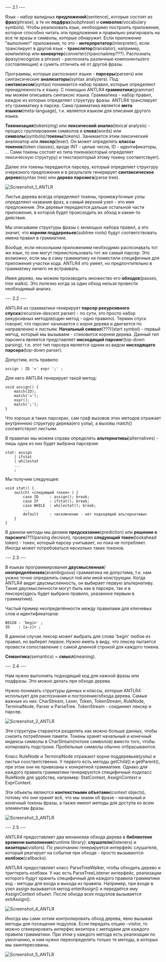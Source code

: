 
--- 2.1 ---

Язык - набор валидных **предложений**(sentence), которые состоят из **фраз**(phrase), а те их **подфраз**(subphrase) и **символов**(vocabulary symbols). Чтобы реализовать язык, необходимо построить приложение, которое способно читать эти предложения и правильно реагировать на все те вразы и символы, которые обнаружит. Если приложение "выполняет" приложения, то это - **интерпретатор**(interpreter), если транслирует в другой язык - **транслятор**(translator); например, компилятор или **конвертер**(converter)(транспайлер???). Распознать фразу(recognize a phrase) - распознать различные компоненты(его состовляющие) и суметь отличить её от другой фразы.

Программы, которые распознают языки - **парсеры**(parsers) или синтаксические **анализаторы**(syntax analyzers). Под **синтаксисом**(syntax) понимается набор правил, которые определяют пренадлежность к языку. С помощью ANTLR4 **грамматики**(grammar) мы можем описывать синтаксис языка. Грамматика - набор правил, каждое из которых определяет структуру фразы. ANTLR4 транслирует эту грамматику в парсер. Сама грамматика является **мета языком**(meta-language), т.к. является языком для описания другого языка.

**Токенизация**(tokenizing) или **лексический анализ**(lexical analysis) - процесс группирования символов в **слова**(words) или **символы**(symbols)/**токены**(tokens). Занимается этим лексический анализатор или **лексер**(lexer). Он может определять **классы токенов**(token classes), вроде INT - целые чесла, ID - идентификаторы, ... Сами токены состоят из типа токена(который определяет лексическую структуру) и текста(который этому токену соответствует).

Далее эти токены передаются парсеру, который определяет структуру очерезного предложения и в результате генерирует **синтаксическое дерево**(syntax tree) или **дерево парсинга**(parse tree).

![Screenshot_1_ANTLR](https://github.com/EvgenyPrudilov/ANTLR4-notes/assets/123429404/ed31d45b-5e67-4112-996c-66703b391fa1)

Листья дерева всегда определяют токены, промежуточные узлы определяют названия фраз, а самый верхний узел - это имя предложения. Эти деревья передаются дальше остальной части приложения, в которой будет происходить их обход и какие-то действия. 

Мы описываем структуры фразы с момощью набора правил, а это значит, что **корням поддеревьев**(subtree roots) будут соответствовать имена правил в грамматике.

Вообще, если нескольким приложениям необходимо распознавать тот же язык, то они могут переиспользовать тот же самый парсер. Это возможно, если мы в саму грамматику не поместили специфичные для приложения участки кода. ANTLR4 это умеет, но предпочтительно в грамматику ничего не встраивать.

Имея дерево, мы можем производить множество его **обходов**(passes, tree walks). Это полезно когда за один обход нельзя провести необходимый анализ.

--- 2.2 ---

ANTLR4 из грамматики генерирует **парсер рекурсивного спуска**(recursive-descent parser) - по сути, это просто набор рекурсивных методов(один метод - одно правило). Термин спуск говорит, что парсинг начинается с корня дерева и двигается по направлению к листьям. **Начальный символ**(???)(start symbol) - первый метод, который мы вызываем - становится корнем дерева. Данный тип парсинга является представляет **нисходящий парсинг**(top-down parsing), т.е. этот тип парсера является одним из видом **нисходящего парсера**(top-down parser).

Допустим, есть правило:
```
assign : ID '=' expr ';' ;
```
Для него ANTLR4 генерирует такой метод:
```
void assign() {
    match(ID);
    match('=');
    expr();
    match(';');
}
```
Что хорошо в таких парсерах, сам граф вызовов этих методов отражает внутреннюю структуру дерева(его узлы), а вызовы match() соответствуют листьям.

В правилах мы можем справа определять **альтернативы**(alternatives) - лишь одна из них будет выбрана парсером:
```
stat: assign
    | ifstat
    | whilestat
    ...
    ;
```
Мы получим следующее:
```
void stat() {
    switch( <следующий токен> ) {
        case ID     : assign(); break;
        case IF     : ifstat(); break;
        case WHILE  : whilestat(); break;
        ...
        default     : <исключение - нет подходящей альтернативы>
    }
}
```
В данном методы мы делаем **предсказание**(prediction) или **решение о парсинге**(??)(parsing decision), проверяя **следующий токен**(lookahead token) - токен, который парсер учитывает, но пока не потребляет. Иногда может потребоваться несколько таких токенов.

--- 2.3 ---

В языках программирования **двусмысленная**/**неопределённаяа**(anambiguous) грамматика не допустима, т.к. нам унжно точно определить смысл той или иной конструкции. Когда ANTLR4 видит двусмысленность, он выбирает первую альтернативу. Такие двусмысленности могут быть как в парсере, так и в лексере(здесь будет выбрано правило, указанное первым в грамматике).

Частый пример неопределённости между правилами для ключевых слов и идентификаторов:
```
BEGIN : 'begin' ;
ID    : [a-z]+ ;
```
В данном случае лексер может выбрать для слова 'begin' любое из правил, но выберет первое. Нужно иметь в виду, что лексер пытается провести сопоставление с самой длинной строкой для каждого токена.

**Семантика**(semantics) = **смысл**(meaning). 

--- 2.4 ---

Нам нужно выполнять подходящий код для кажной фразы или подфразы. Это можно делать при обходе дерева. 

Нужно понимать структуры данных и классы, которые ANTLR4 использует для распознания и построение/обхода дерева. Самые важные из них: CharStream, Lexer, Token, TokenStream, RuleNode, TerminalNode, Parser и ParseTree. TokenStream - соединяет лексер и парсер.

![Screenshot_2_ANTLR](https://github.com/EvgenyPrudilov/ANTLR4-notes/assets/123429404/d5ded7ce-bec3-4fff-82e6-8ff06f277bc3)

Эти структуры стараются разделять как можно больше данных, чтобы снизить потребление памяти. Токены хранят начальный и конечный индексы символы в CharStream(потоке символов) вместо того, чтобы копировать подстроки. Пробельные символы обычно отбрасываются. 

Класс RuleNode и TerminalNode отражают корни поддеревьев(узлы) и листья соостветственно. У первого есть методы getChild() и getParent(), при этом они не привязаны к конкретной грамматике. Однако для каждого правила грамматики генерируются специфичный подкласс RuleNode для удобства, например: StatContext, AssignContext и ExprContext. 

Эти объекты являются **контекстными объетами**(context objects), потому что они хранят всё, что мы знаем об фразе - начальный и конечный токены фразы, а также имеют методы для доступа ко всем элементам фразы.

![Screenshot_3_ANTLR](https://github.com/EvgenyPrudilov/ANTLR4-notes/assets/123429404/945f72c7-3154-4fef-955a-d58ffa5fb6bb)

--- 2.5 ---

ANTLR4 предоставляет два механизма обхода дерева в **библиотеке времени выполнения**(runtime library): **слушатели**(listeners) и **визиторы**(visitors). По умолчанию генерируется интерфейс слушателя, который реагирует на события при обходе - просто вызываются **колбэки**(callbacks).

ANTLR4 предоставляет класс ParseTreeWalker, чтобы обходить дерево и триггерить колбэки. У нас есть ParseTreeListener интерфейс, реализации которого будут хранить специфичный для каждого правила грамматики код - методы для входа и выхода из правила. Например, при входе в узел assign вызывается метод enterAssign() и передаётся ему AssignContext объект. После обхода всех подузлов вызывается extiAssign().

![Screenshot_4_ANTLR](https://github.com/EvgenyPrudilov/ANTLR4-notes/assets/123429404/8d5c7356-96c1-4fc7-abc7-0ed562987f60)

Иногда мы сами хотим контролировать обход дерева, явно вызывая методы для посещения подузлов. Если передать опцию -visitor, то можно сгенерировать интерфес визитора с методами для каждого правила грамматики. При этом у каждого метода есть реализации по умолчанию, и нам нужно переопределять только те методы, в которых мы заинтересованы.

![Screenshot_5_ANTLR](https://github.com/EvgenyPrudilov/ANTLR4-notes/assets/123429404/7de7121e-d227-436b-b859-2d128fa8bad8)


